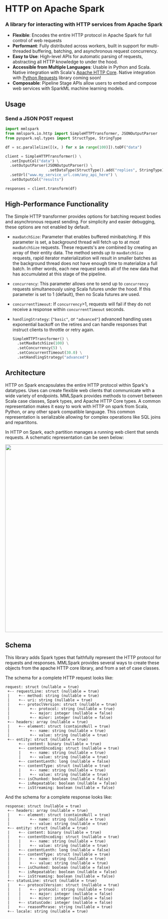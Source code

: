 # HTTP on Apache Spark

### A library for interacting with HTTP services from Apache Spark

- **Flexible**: Encodes the entire HTTP protocol in Apache Spark for
  full control of web requests
- **Performant**: Fully distributed across workers, built in support for
  multi-threaded buffering, batching, and asynchronous request
  concurrency.
- **Easy to Use**: High-level APIs for automatic parsing of requests,
  abstracting all HTTP knowledge to under the hood.
- **Accessible from Multiple Languages**: Usable in Python and Scala.
  Native integration with Scala's [Apache HTTP Core].  Native
  integration with [Python Requests] library coming soon!
- **Composable**: Pipeline Stage APIs allow users to embed and compose
  web services with SparkML machine learning models.

[Apache HTTP Core]: https://hc.apache.org/httpcomponents-core-ga/httpcore/apidocs/org/apache/http/package-summary.html
[Python Requests]: http://docs.python-requests.org/en/master/

## Usage

### Send a JSON POST request

   ```python
   import mmlspark
   from mmlspark.io.http import SimpleHTTPTransformer, JSONOutputParser
   from pyspark.sql.types import StructType, StringType

   df = sc.parallelize([(x, ) for x in range(100)]).toDF("data")

   client = SimpleHTTPTransformer() \
     .setInputCol("data") \
     .setOutputParser(JSONOutputParser() \
                      .setDataType(StructType().add("replies", StringType))) \
     .setUrl("www.my_service_url.com/any_api_here") \
     .setOutputCol("results")

   responses = client.transform(df)
   ```

## High-Performance Functionality

The Simple HTTP transformer provides options for batching request bodies
and asynchronous request sending.  For simplicity and easier debugging,
these options are not enabled by default.

- `maxBatchSize`: Parameter that enables buffered minibatching.  If this
  parameter is set, a background thread will fetch up to at most
  `maxBatchSize` requests.  These requests's are combined by creating an
  array of their entity data.  The method sends *up to* `maxBatchSize`
  requests, rapid iterator materialization will result in smaller
  batches as the background thread does not have enough time to
  materialize a full batch.  In other words, each new request sends all
  of the new data that has accumulated at this stage of the pipeline.

- `concurrency`: This parameter allows one to send up to `concurrency`
  requests simultaneously using Scala futures under the hood.  If this
  parameter is set to 1 (default), then no Scala futures are used.

- `concurrentTimeout`: If `concurrency`>1, requests will fail if they do
  not receive a response within `concurrentTimeout` seconds.

- `handlingStrategy`: (`"basic"`, or `"advanced"`) advanced handling
  uses exponential backoff on the retires and can handle responses that
  instruct clients to throttle or retry again.


   ```python
   SimpleHTTPTransformer() \
     .setMaxBatchSize(100) \
     .setConcurrency(5) \
     .setConcurrentTimeout(30.0) \
     .setHandlingStrategy("advanced")
   ```

## Architecture

HTTP on Spark encapsulates the entire HTTP protocol within Spark's
datatypes.  Uses can create flexible web clients that communicate with a
wide variety of endpoints.  MMLSpark provides methods to convert between
Scala case classes, Spark types, and Apache HTTP Core types.  A common
representation makes it easy to work with HTTP on spark from Scala,
Python, or any other spark compatible language.  This common
representation is serializable allowing for complex operations like SQL
joins and repartitons.

In HTTP on Spark, each partition manages a running web client that sends
requests.  A schematic representation can be seen below:

<p align="center">
  <img src="https://mmlspark.blob.core.windows.net/graphics/HTTPOnSparkArchitecture.png" width="600">
</p>

## Schema

This library adds Spark types that faithfully represent the HTTP
protocol for requests and responses.  MMLSpark provides several ways to
create these objects from the apache HTTP core library, and from a set
of case classes.

The schema for a complete HTTP request looks like:

   ```
   request: struct (nullable = true)
    +-- requestLine: struct (nullable = true)
    |    +-- method: string (nullable = true)
    |    +-- uri: string (nullable = true)
    |    +-- protoclVersion: struct (nullable = true)
    |         +-- protocol: string (nullable = true)
    |         +-- major: integer (nullable = false)
    |         +-- minor: integer (nullable = false)
    +-- headers: array (nullable = true)
    |    +-- element: struct (containsNull = true)
    |         +-- name: string (nullable = true)
    |         +-- value: string (nullable = true)
    +-- entity: struct (nullable = true)
         +-- content: binary (nullable = true)
         +-- contentEncoding: struct (nullable = true)
         |    +-- name: string (nullable = true)
         |    +-- value: string (nullable = true)
         +-- contentLenth: long (nullable = false)
         +-- contentType: struct (nullable = true)
         |    +-- name: string (nullable = true)
         |    +-- value: string (nullable = true)
         +-- isChunked: boolean (nullable = false)
         +-- isRepeatable: boolean (nullable = false)
         +-- isStreaming: boolean (nullable = false)
   ```

And the schema for a complete response looks like:

   ```
   response: struct (nullable = true)
    +-- headers: array (nullable = true)
    |    +-- element: struct (containsNull = true)
    |         +-- name: string (nullable = true)
    |         +-- value: string (nullable = true)
    +-- entity: struct (nullable = true)
    |    +-- content: binary (nullable = true)
    |    +-- contentEncoding: struct (nullable = true)
    |    |    +-- name: string (nullable = true)
    |    |    +-- value: string (nullable = true)
    |    +-- contentLenth: long (nullable = false)
    |    +-- contentType: struct (nullable = true)
    |    |    +-- name: string (nullable = true)
    |    |    +-- value: string (nullable = true)
    |    +-- isChunked: boolean (nullable = false)
    |    +-- isRepeatable: boolean (nullable = false)
    |    +-- isStreaming: boolean (nullable = false)
    +-- statusLine: struct (nullable = true)
    |    +-- protocolVersion: struct (nullable = true)
    |    |    +-- protocol: string (nullable = true)
    |    |    +-- major: integer (nullable = false)
    |    |    +-- minor: integer (nullable = false)
    |    +-- statusCode: integer (nullable = false)
    |    +-- reasonPhrase: string (nullable = true)
    +-- locale: string (nullable = true)
   ```
